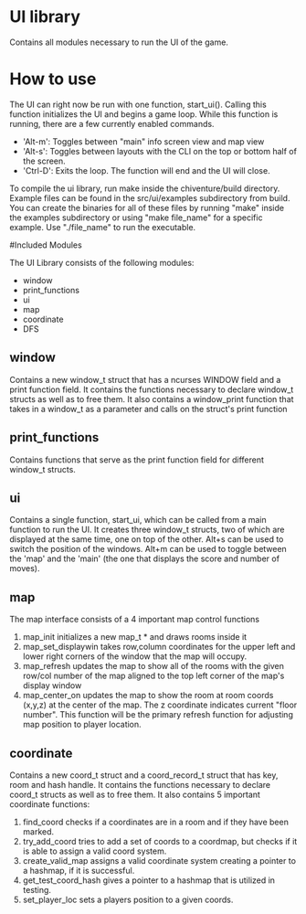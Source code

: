 # UI library

Contains all modules necessary to run the UI of the game.

# How to use
The UI can right now be run with one function, start_ui(). Calling this function
initializes the UI and begins a game loop. While this function is running, there
are a few currently enabled commands.
* 'Alt-m': Toggles between "main" info screen view and map view
* 'Alt-s': Toggles between layouts with the CLI on the top or bottom half of the
screen.
* 'Ctrl-D': Exits the loop. The function will end and the UI will close.

To compile the ui library, run make inside the chiventure/build directory. Example
files can be found in the src/ui/examples subdirectory from build. You can create
the binaries for all of these files by running "make" inside the examples 
subdirectory or using "make file_name" for a specific example. Use "./file_name"
to run the executable.

#Included Modules

The UI Library consists of the following modules:
* window
* print_functions
* ui
* map
* coordinate
* DFS

## window
Contains a new window_t struct that has a ncurses WINDOW field and a print function
field. It contains the functions necessary to declare window_t structs as well as
to free them. It also contains a window_print function that takes in a window_t
as a parameter and calls on the struct's print function

## print_functions
Contains functions that serve as the print function field for different window_t
structs.

## ui
Contains a single function, start_ui, which can be called from a main function
to run the UI. It creates three window_t structs, two of which are displayed
at the same time, one on top of the other. Alt+s can be used to switch the
position of the windows. Alt+m can be used to toggle between the 'map' and the
'main' (the one that displays the score and number of moves).

## map
The map interface consists of a 4 important map control functions
1. map_init initializes a new map_t * and draws rooms inside it
2. map_set_displaywin takes row,column coordinates for the upper left and lower right corners of the window that the map will occupy.
3. map_refresh updates the map to show all of the rooms with the given row/col number of the map aligned to the top left corner of the map's display window
4. map_center_on updates the map to show the room at room coords (x,y,z) at the center of the map. The z coordinate indicates current "floor number". This function will be the primary refresh function for adjusting map position to player location.

## coordinate
Contains a new coord_t struct and a coord_record_t struct that has key, room and 
hash handle. It contains the functions necessary to declare coord_t structs as well as
to free them. It also contains 5 important coordinate functions:
1. find_coord checks if a coordinates are in a room and if they have been marked.
2. try_add_coord tries to add a set of coords to a coordmap, but checks if it
is able to assign a valid coord system.
3. create_valid_map assigns a valid coordinate system creating a pointer to 
a hashmap, if it is successful.
4. get_test_coord_hash gives a pointer to a  hashmap that is utilized in testing.
5. set_player_loc sets a players position to a given coords.
